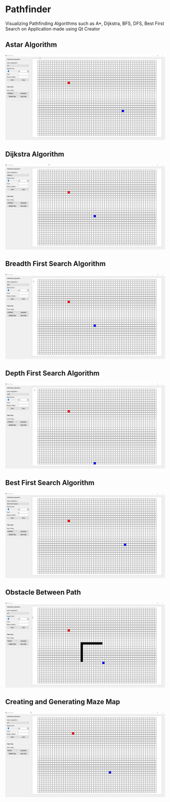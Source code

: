 # Pathfinder
Visualizing Pathfinding Algorithms such as A*, Dijkstra, BFS, DFS, Best First Search on Application made using Qt Creator

<h2> Astar Algorithm </h2>

<img src = "images/Astar.gif">

<h2> Dijkstra Algorithm </h2>

<img src = "images/Dijkstra.gif">

<h2> Breadth First Search Algorithm </h2>

<img src = "images/BFS.gif">

<h2> Depth First Search Algorithm </h2>

<img src = "images/DFS.gif">

<h2> Best First Search Algorithm </h2>

<img src = "images/BestFirstSearch.gif">

<h2> Obstacle Between Path </h2>

<img src = "images/Obstacle.gif">

<h2> Creating and Generating Maze Map </h2>

<img src = "images/MazeMap.gif">
